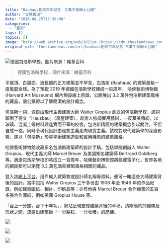 ```yaml
---
title: "Bauhaus創校百年記念　三萬手稿網上公開"
author: "立場報道"
date: "2016-08-25T17:30:00"
categories:
  - "藝術"
tags: []
topics: []
image: "http://web.archive.org/web/2021im_/https://cdn.thestandnews.com/media/photos/cache/Screen20Shot202016-08-2520at205.46.0720PM_t44dC_1200x0.png"
original_url: "thestandnews.com/art/bauhaus創校百年記念-三萬手稿網上公開"
---
```

![德國包浩斯學校，圖片來源：維基百科](http://web.archive.org/web/2021im_/https://cdn.thestandnews.com/media/photos/cache/Screen20Shot202016-08-2520at205.46.0720PM_t44dC_1200x0.png)

> 德國包浩斯學校，圖片來源：維基百科

平屋頂、白牆面、通長窗的正方建築並不罕見，包浩斯 (Bauhaus) 的建築風格一度風靡全球。為了預祝 2019 年德國包浩斯學校建成一百周年， 哈佛藝術博物館 (Harvard Art Museums) 網內現設線上目錄，公開展出 3.2 萬件包浩斯建築風格的藏品，讓公眾得以了解簡潔的設計概念。

包浩斯一詞，源自由現代主義建築大師 Walter Gropius 創立的包浩斯學校，該詞顛倒了德文「Hausbau」（房屋建築）。創辦人強調實用藝術，一反華美傳統，以玻璃、混凝土等材料建造實而不華的校舍。包浩斯精簡的建築概念引起關注，不但自成一格，同時令現代設計由理想主義走向現實主義。該校對現代建築學的深遠影響，遂以「包浩斯」形容平衡建築造型和實用機能的建築風格。

哈佛藝術博物館收藏多名包浩斯建築師的設計手稿，包括學院創辦人 Walter Gropius、現代主義大師 Marcel Breuer 及美國知名建築師 Bertrand Goldberg 等。適逢包浩斯學校即將成立一百周年，哈佛藝術博物館將館藏電子化，世界各地的網民都可以瀏覽 3.2 萬包浩斯建築風格相關的藏品。

登入該[網上平台](http://web.archive.org/web/20210628095612/http://www.harvardartmuseums.org/tour/the-bauhaus/slide/6450)，用戶輸入建築物或設計師名稱等資料，便可一睹這些大師建築背後的設計。當中包括 Walter Gropius 三千多份由 1906 年至 1946 年的作品紀錄，例如建築圖紙、相片、印刷品等；亦有他與 Marcel Breuer 合作繪畫的五百多張合作圖紙，例如美國 Gropius House 等。

「台上一分鐘，台下十年功。」網站呈現宏偉建築背後的草稿，清晰簡約的線條及形狀之間，流露出建築師「一分耕耘，一分收穫」的歷練。

[![](http://web.archive.org/web/2021im_/https://cdn.thestandnews.com/media/photos/cache/Screen20Shot202016-08-2520at206.19.0320PM_lUA8i_1200x0.png)](http://web.archive.org/web/20210628095612/https://cdn.thestandnews.com/media/photos/cache/Screen20Shot202016-08-2520at206.19.0320PM_lUA8i_1200x0.png)

[![](http://web.archive.org/web/2021im_/https://cdn.thestandnews.com/media/photos/cache/Screen20Shot202016-08-2520at206.19.3820PM_7sPJo_1200x0.png)](http://web.archive.org/web/20210628095612/https://cdn.thestandnews.com/media/photos/cache/Screen20Shot202016-08-2520at206.19.3820PM_7sPJo_1200x0.png)

[![](http://web.archive.org/web/2021im_/https://cdn.thestandnews.com/media/photos/cache/Screen20Shot202016-08-2520at206.19.1420PM_VhwMp_1200x0.png)](http://web.archive.org/web/20210628095612/https://cdn.thestandnews.com/media/photos/cache/Screen20Shot202016-08-2520at206.19.1420PM_VhwMp_1200x0.png)